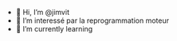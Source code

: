 - 👋 Hi, I’m @jimvit
- 👀 I’m interessé par la reprogrammation moteur
- 🌱 I’m currently learning

<!---
jimvit/jimvit is a ✨ special ✨ repository because its `README.md` (this file) appears on your GitHub profile.
You can click the Preview link to take a look at your changes.
--->
